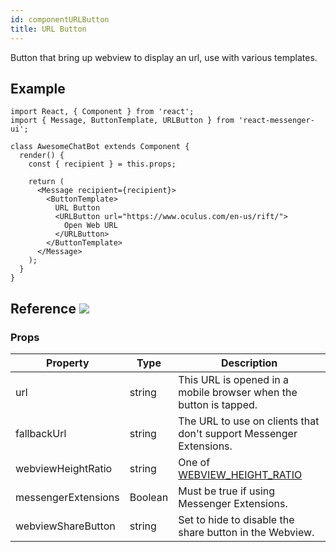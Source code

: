 ```yaml
---
id: componentURLButton
title: URL Button
---
```


Button that bring up webview to display an url, use with various templates.

## Example

```BotWebPlayer path=urlbutton
import React, { Component } from 'react';
import { Message, ButtonTemplate, URLButton } from 'react-messenger-ui';

class AwesomeChatBot extends Component {
  render() {
    const { recipient } = this.props;

    return (
      <Message recipient={recipient}>
        <ButtonTemplate>
          URL Button
          <URLButton url="https://www.oculus.com/en-us/rift/">
            Open Web URL
          </URLButton>
        </ButtonTemplate>
      </Message>
    );
  }
}
```

## Reference [![](https://img.shields.io/badge/Messenger-Documentation-blue.svg)](https://developers.facebook.com/docs/messenger-platform/reference/buttons/url)


### Props

| Property | Type | Description |
| -------- | ---- | ----------- |
| url         | string | This URL is opened in a mobile browser when the button is tapped.
| fallbackUrl | string | The URL to use on clients that don't support Messenger Extensions.
| webviewHeightRatio| string | One of [WEBVIEW_HEIGHT_RATIO](constants.html#webview-height-ratio)
| messengerExtensions  | Boolean | Must be true if using Messenger Extensions.
| webviewShareButton   | string | Set to hide to disable the share button in the Webview.
